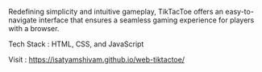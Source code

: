 Redefining simplicity and intuitive gameplay, TikTacToe offers an easy-to-navigate interface that ensures a seamless
gaming experience for players with a browser.

Tech Stack : HTML, CSS, and JavaScript

Visit : https://isatyamshivam.github.io/web-tiktactoe/
